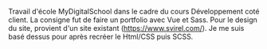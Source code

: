Travail d'école MyDigitalSchool dans le cadre du cours Développement coté client.
La consigne fut de faire un portfolio avec Vue et Sass.
Pour le design du site, provient d'un site existant (https://www.svirel.com/). Je me suis basé dessus pour après recréer le Html/CSS puis SCSS.
